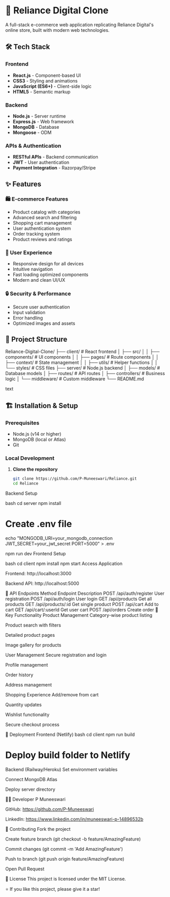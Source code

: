 # 🛒 Reliance Digital Clone

A full-stack e-commerce web application replicating Reliance Digital's online store, built with modern web technologies.



## 🛠️ Tech Stack

### Frontend
- **React.js** - Component-based UI
- **CSS3** - Styling and animations
- **JavaScript (ES6+)** - Client-side logic
- **HTML5** - Semantic markup

### Backend
- **Node.js** - Server runtime
- **Express.js** - Web framework
- **MongoDB** - Database
- **Mongoose** - ODM

### APIs & Authentication
- **RESTful APIs** - Backend communication
- **JWT** - User authentication
- **Payment Integration** - Razorpay/Stripe

## ✨ Features

### 🛍️ E-commerce Features
- Product catalog with categories
- Advanced search and filtering
- Shopping cart management
- User authentication system
- Order tracking system
- Product reviews and ratings

### 🎨 User Experience
- Responsive design for all devices
- Intuitive navigation
- Fast loading optimized components
- Modern and clean UI/UX

### 🔒 Security & Performance
- Secure user authentication
- Input validation
- Error handling
- Optimized images and assets

## 📁 Project Structure
Reliance-Digital-Clone/
├── client/ # React frontend
│ ├── src/
│ │ ├── components/ # UI components
│ │ ├── pages/ # Route components
│ │ ├── context/ # State management
│ │ ├── utils/ # Helper functions
│ │ └── styles/ # CSS files
├── server/ # Node.js backend
│ ├── models/ # Database models
│ ├── routes/ # API routes
│ ├── controllers/ # Business logic
│ └── middleware/ # Custom middleware
└── README.md

text

## 🏗️ Installation & Setup

### Prerequisites
- Node.js (v14 or higher)
- MongoDB (local or Atlas)
- Git

### Local Development

1. **Clone the repository**
   ```bash
   git clone https://github.com/P-Muneeswari/Reliance.git
   cd Reliance
Backend Setup

bash
cd server
npm install

# Create .env file
echo "MONGODB_URI=your_mongodb_connection
JWT_SECRET=your_jwt_secret
PORT=5000" > .env

npm run dev
Frontend Setup

bash
cd client
npm install
npm start
Access Application

Frontend: http://localhost:3000

Backend API: http://localhost:5000

🔧 API Endpoints
Method	Endpoint	Description
POST	/api/auth/register	User registration
POST	/api/auth/login	User login
GET	/api/products	Get all products
GET	/api/products/:id	Get single product
POST	/api/cart	Add to cart
GET	/api/cart/:userId	Get user cart
POST	/api/orders	Create order
🎯 Key Functionality
Product Management
Category-wise product listing

Product search with filters

Detailed product pages

Image gallery for products

User Management
Secure registration and login

Profile management

Order history

Address management

Shopping Experience
Add/remove from cart

Quantity updates

Wishlist functionality

Secure checkout process

🚀 Deployment
Frontend (Netlify)
bash
cd client
npm run build
# Deploy build folder to Netlify
Backend (Railway/Heroku)
Set environment variables

Connect MongoDB Atlas

Deploy server directory

👩‍💻 Developer
P Muneeswari

GitHub: https://github.com/P-Muneeswari

LinkedIn: https://www.linkedin.com/in/muneeswari-p-14896532b



🤝 Contributing
Fork the project

Create feature branch (git checkout -b feature/AmazingFeature)

Commit changes (git commit -m 'Add AmazingFeature')

Push to branch (git push origin feature/AmazingFeature)

Open Pull Request

📄 License
This project is licensed under the MIT License.

⭐ If you like this project, please give it a star!
